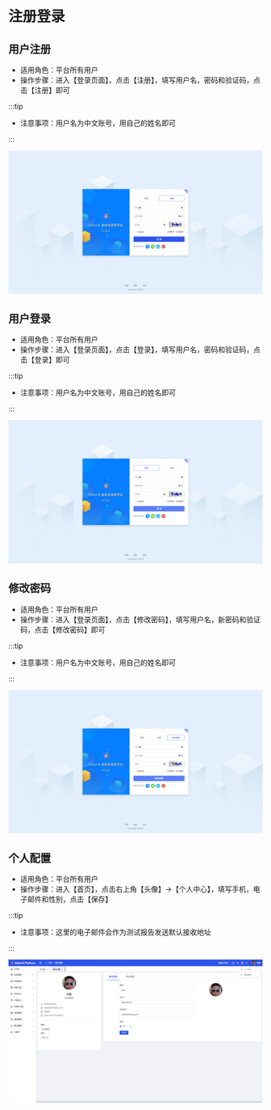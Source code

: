 # 注册登录

## 用户注册

- 适用角色：平台所有用户
- 操作步骤：进入【登录页面】，点击【注册】，填写用户名，密码和验证码，点击【注册】即可

:::tip

- 注意事项：用户名为中文账号，用自己的姓名即可

:::

![alt text](image.png)

## 用户登录

- 适用角色：平台所有用户
- 操作步骤：进入【登录页面】，点击【登录】，填写用户名，密码和验证码，点击【登录】即可

:::tip

- 注意事项：用户名为中文账号，用自己的姓名即可

:::

![alt text](image-1.png)

## 修改密码

- 适用角色：平台所有用户
- 操作步骤：进入【登录页面】，点击【修改密码】，填写用户名，新密码和验证码，点击【修改密码】即可

:::tip

- 注意事项：用户名为中文账号，用自己的姓名即可

:::

![alt text](image-2.png)

## 个人配置

- 适用角色：平台所有用户
- 操作步骤：进入【首页】，点击右上角【头像】->【个人中心】，填写手机，电子邮件和性别，点击【保存】

:::tip

- 注意事项：这里的电子邮件会作为测试报告发送默认接收地址

:::

![alt text](image-3.png)